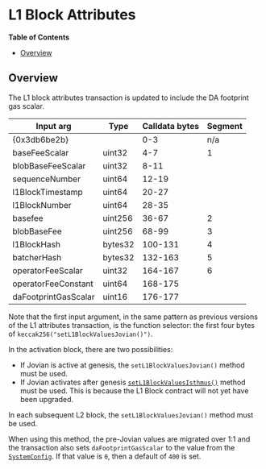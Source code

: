 # L1 Block Attributes

<!-- START doctoc generated TOC please keep comment here to allow auto update -->
<!-- DON'T EDIT THIS SECTION, INSTEAD RE-RUN doctoc TO UPDATE -->
**Table of Contents**

- [Overview](#overview)

<!-- END doctoc generated TOC please keep comment here to allow auto update -->

## Overview

The L1 block attributes transaction is updated to include the DA footprint gas scalar.

| Input arg         | Type    | Calldata bytes | Segment |
| ----------------- | ------- | -------------- | ------- |
| {0x3db6be2b}      |         | 0-3            | n/a     |
| baseFeeScalar     | uint32  | 4-7            | 1       |
| blobBaseFeeScalar | uint32  | 8-11           |         |
| sequenceNumber    | uint64  | 12-19          |         |
| l1BlockTimestamp  | uint64  | 20-27          |         |
| l1BlockNumber     | uint64  | 28-35          |         |
| basefee           | uint256 | 36-67          | 2       |
| blobBaseFee       | uint256 | 68-99          | 3       |
| l1BlockHash       | bytes32 | 100-131        | 4       |
| batcherHash       | bytes32 | 132-163        | 5       |
| operatorFeeScalar   | uint32  | 164-167      | 6       |
| operatorFeeConstant | uint64  | 168-175      |         |
| daFootprintGasScalar | uint16  | 176-177     |         |

Note that the first input argument, in the same pattern as previous versions of the L1 attributes transaction,
is the function selector: the first four bytes of `keccak256("setL1BlockValuesJovian()")`.

In the activation block, there are two possibilities:
* If Jovian is active at genesis, the `setL1BlockValuesJovian()` method must be used.
* If Jovian activates after genesis [`setL1BlockValuesIsthmus()`](../isthmus/l1-attributes.md) method must be used.
 This is because the L1 Block contract will not yet have been upgraded.

In each subsequent L2 block, the `setL1BlockValuesJovian()` method must be used.

When using this method, the pre-Jovian values are migrated over 1:1
and the transaction also sets `daFootprintGasScalar` to the
value from the [`SystemConfig`](./system-config.md). If that value is `0`, then a default of `400` is set.
